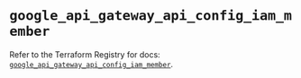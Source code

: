 # `google_api_gateway_api_config_iam_member`

Refer to the Terraform Registry for docs: [`google_api_gateway_api_config_iam_member`](https://registry.terraform.io/providers/hashicorp/google-beta/6.25.0/docs/resources/google_api_gateway_api_config_iam_member).
